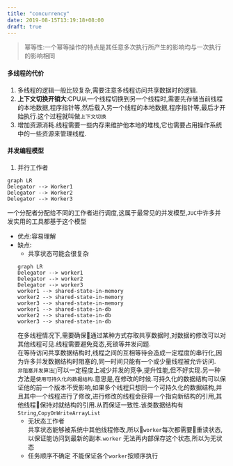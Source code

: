 ```yaml
---
title: "concurrency"
date: 2019-08-15T13:19:18+08:00
draft: true
---
```


> 幂等性:一个幂等操作的特点是其任意多次执行所产生的影响均与一次执行的影响相同

#### 多线程的代价
1. 多线程的逻辑一般比较复杂,需要注意多线程访问共享数据时的逻辑.
2. **上下文切换开销大**:CPU从一个线程切换到另一个线程时,需要先存储当前线程的本地数据,程序指针等,然后载入另一个线程的本地数据,程序指针等,最后才开始执行.这个过程就叫做`上下文切换`
3. 增加资源消耗.线程需要一些内存来维护他本地的堆栈,它也需要占用操作系统中的一些资源来管理线程.

#### 并发编程模型
1. 并行工作者
```mermaid
graph LR
Delegator --> Worker1
Delegator --> Worker2
Delegator --> Worker3
```
一个分配者分配给不同的工作者进行调度,这属于最常见的并发模型,`JUC`中许多并发实用的工具都基于这个模型
* 优点:容易理解
* 缺点:
    * 共享状态可能会很复杂  
    ```mermaid
    graph LR
    Delegator --> worker1
    Delegator --> worker2
    Delegator --> worker3
    worker1 --> shared-state-in-memory
    worker2 --> shared-state-in-memory
    worker3 --> shared-state-in-memory
    worker1 --> shared-state-in-db
    worker2 --> shared-state-in-db
    worker3 --> shared-state-in-db
    ```
    在多线程情况下,需要确保通过某种方式存取共享数据时,对数据的修改可以对其他线程可见.线程需要避免竞态,死锁等并发问题.   
    在等待访问共享数据结构时,线程之间的互相等待会造成一定程度的串行化,因为许多并发数据结构时阻塞的,同一时间只能有一个或少量线程被允许访问.  
    `非阻塞并发算法`可以一定程度上减少并发的竞争,提升性能,但不好实现.另一种方法是`使用可持久化的数据结构`.意思是,在修改的时候.可持久化的数据结构可以保证他的前一个版本不受影响,如果多个线程只想同一个可持久化的数据结构,并且其中一个线程进行了修改,进行修改的线程会获得一个指向新结构的引用,其他线程保持对就结构的引用.从而保证一致性.该类数据结构有`String`,`CopyOnWriteArrayList`
    * 无状态工作者  
    共享状态能够被系统中其他线程修改,所以`worker`每次都需要重读状态,以保证能访问到最新的副本.`worker` 无法再内部保存这个状态,所以为无状态
    * 任务顺序不确定
    不能保证各个`worker`按顺序执行 

